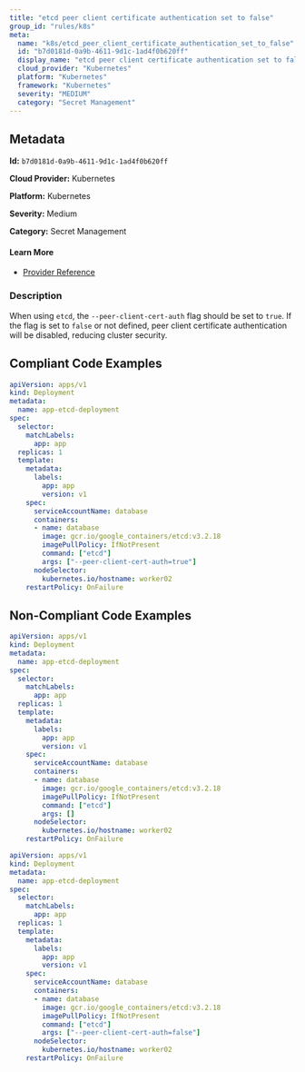 ```yaml
---
title: "etcd peer client certificate authentication set to false"
group_id: "rules/k8s"
meta:
  name: "k8s/etcd_peer_client_certificate_authentication_set_to_false"
  id: "b7d0181d-0a9b-4611-9d1c-1ad4f0b620ff"
  display_name: "etcd peer client certificate authentication set to false"
  cloud_provider: "Kubernetes"
  platform: "Kubernetes"
  framework: "Kubernetes"
  severity: "MEDIUM"
  category: "Secret Management"
---
```

## Metadata

**Id:** `b7d0181d-0a9b-4611-9d1c-1ad4f0b620ff`

**Cloud Provider:** Kubernetes

**Platform:** Kubernetes

**Severity:** Medium

**Category:** Secret Management

#### Learn More

 - [Provider Reference](https://etcd.io/docs/v3.4/op-guide/security/)

### Description

 When using `etcd`, the `--peer-client-cert-auth` flag should be set to `true`. If the flag is set to `false` or not defined, peer client certificate authentication will be disabled, reducing cluster security.


## Compliant Code Examples
```yaml
apiVersion: apps/v1
kind: Deployment
metadata:
  name: app-etcd-deployment
spec:
  selector:
    matchLabels:
      app: app
  replicas: 1
  template:
    metadata:
      labels:
        app: app
        version: v1
    spec:
      serviceAccountName: database
      containers:
      - name: database
        image: gcr.io/google_containers/etcd:v3.2.18
        imagePullPolicy: IfNotPresent
        command: ["etcd"]
        args: ["--peer-client-cert-auth=true"]
      nodeSelector:
        kubernetes.io/hostname: worker02  
    restartPolicy: OnFailure

```
## Non-Compliant Code Examples
```yaml
apiVersion: apps/v1
kind: Deployment
metadata:
  name: app-etcd-deployment
spec:
  selector:
    matchLabels:
      app: app
  replicas: 1
  template:
    metadata:
      labels:
        app: app
        version: v1
    spec:
      serviceAccountName: database
      containers:
      - name: database
        image: gcr.io/google_containers/etcd:v3.2.18
        imagePullPolicy: IfNotPresent
        command: ["etcd"]
        args: []
      nodeSelector:
        kubernetes.io/hostname: worker02  
    restartPolicy: OnFailure

```

```yaml
apiVersion: apps/v1
kind: Deployment
metadata:
  name: app-etcd-deployment
spec:
  selector:
    matchLabels:
      app: app
  replicas: 1
  template:
    metadata:
      labels:
        app: app
        version: v1
    spec:
      serviceAccountName: database
      containers:
      - name: database
        image: gcr.io/google_containers/etcd:v3.2.18
        imagePullPolicy: IfNotPresent
        command: ["etcd"]
        args: ["--peer-client-cert-auth=false"]
      nodeSelector:
        kubernetes.io/hostname: worker02  
    restartPolicy: OnFailure

```